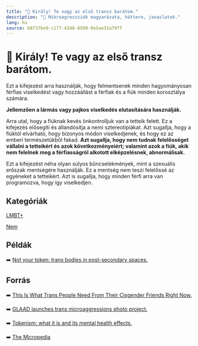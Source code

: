 ```yaml
---
title: "🚫 Király! Te vagy az első transz barátom."
description: "🚫 Mikroagressziók magyarázata, háttere, javaslatok."
lang: hu
source: b8f37be9-c177-4346-8599-0e5ae31a79ff
---
```


<div class="wiki-content agression-title">

# 🚫 Király! Te vagy az első transz barátom.

Ezt a kifejezést arra használják, hogy felmentsenek minden hagyományosan férfias viselkedést vagy hozzáállást a férfiak és a fiúk minden korosztálya számára.

**Jellemzően a lármás vagy pajkos viselkedés elutasítására használják.**

Arra utal, hogy a fiúknak kevés önkontrolljuk van a tetteik felett. Ez a kifejezés elősegíti és állandósítja a nemi sztereotípiákat. Azt sugallja, hogy a fiúktól elvárható, hogy bizonyos módon viselkedjenek, és hogy ez az emberi természetükből fakad. **Azt sugallja, hogy nem tudnak felelősséget vállalni a tetteikért és azok következményeiért; valamint azok a fiúk, akik nem felelnek meg a férfiasságról alkotott elképzelésnek, abnormálisak.**

Ezt a kifejezést néha olyan súlyos bűncselekmények, mint a szexuális erőszak mentségére használják. Ez a mentség nem teszi felelőssé az egyéneket a tetteikért. Azt is sugallja, hogy minden férfi arra van programozva, hogy így viselkedjen.


<div class="categories">

## Kategóriák

[LMBT+](/#/entry?id=lmbt)

[Nem](/#/entry?id=nem)

</div>

## Példák

➡️ [Not your token: trans bodies in post-secondary spaces.](https://theeyeopener.com/2019/11/not-your-token-trans-bodies-in-post-secondary-spaces/)

## Forrás

➡️ [This Is What Trans People Need From Their Cisgender Friends Right Now.](https://www.huffpost.com/entry/cis-people-better-friends-to-trans-people_l_604be596c5b672fce4eca33e)

➡️ [GLAAD launches trans microaggressions photo project.](https://www.glaad.org/blog/glaad-launches-trans-microaggressions-photo-project-transwk)

➡️ [Tokenism: what it is and its mental health effects.](https://www.health.com/mind-body/health-diversity-inclusion/tokenism)

➡️ [The Micropedia](https://www.themicropedia.org/)


</div>